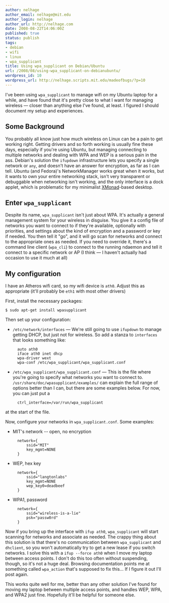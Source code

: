 ```yaml
---
author: nelhage
author_email: nelhage@mit.edu
author_login: nelhage
author_url: http://nelhage.com
date: 2008-08-22T14:06:00Z
published: true
status: publish
tags:
- debian
- wifi
- linux
- wpa_supplicant
title: Using wpa_supplicant on Debian/Ubuntu
url: /2008/08/using-wpa_supplicant-on-debianubuntu/
wordpress_id: 10
wordpress_url: http://nelhage.scripts.mit.edu/madeofbugs/?p=10
---
```


I've been using `wpa_supplicant` to manage wifi on my Ubuntu laptop
for a while, and have found that it's pretty close to what I want for
managing wireless — closer than anything else I've found, at least. I
figured I should document my setup and experiences.

Some Background
----------------

You probably all know just how much wireless on Linux can be a pain to
get working right. Getting drivers and so forth working is usually
fine these days, especially if you're using Ubuntu, but managing
connecting to multiple networks and dealing with WPA and WEP is a
serious pain in the ass. Debian's solution the `ifupdown`
infrastructure lets you specify a single network or `any`, and doesn't
have an answer for encryption, as far as I can tell. Ubuntu (and
Fedora)'s NetworkManager works great when it works, but it wants to
own your entire networking stack, isn't very transparent or debuggable
when networking isn't working, and the only interface is a dock
applet, which is problematic for my minimalist [XMonad][xmonad]-based
desktop.

Enter `wpa_supplicant`
----------------------

Despite its name, `wpa_supplicant` isn't just about WPA. It's actually
a general management system for your wireless in disguise. You give it
a config file of networks you want to connect to if they're available,
optionally with priorities, and settings about the kind of encryption
and a password or key if needed. You then tell it "go", and it will go
scan for networks and connect to the appropriate ones as needed. If
you need to override it, there's a command line client (`wpa_cli`) to
connect to the running ndaemon and tell it connect to a specific
network or AP (I think — I haven't actually had occasion to use it
much at all)

My configuration
----------------

I have an Atheros wifi card, so my wifi device is `ath0`. Adjust this
as appropriate (it'll probably be `eth1` with most other drivers)

First, install the necessary packages:

    $ sudo apt-get install wpasupplicant

Then set up your configuration:

* `/etc/network/interfaces` — We're still going to use `ifupdown` to
manage getting DHCP, but just not for wireless. So add a stanza to
`interfaces` that looks something like:

        auto ath0
        iface ath0 inet dhcp
        wpa-driver wext
        wpa-conf /etc/wpa_supplicant/wpa_supplicant.conf

* `/etc/wpa_supplicant/wpa_supplicant.conf` — This is the file where
you're going to specify what networks you want to connect
to. `/usr/share/doc/wpasupplicant/examples/` can explain the full
range of options better than I can, but there are some examples
below. For now, you can just put a

        ctrl_interface=/var/run/wpa_supplicant

at the start of the file.

Now, configure your networks in `wpa_supplicant.conf`. Some examples:

* MIT's network -- open, no encryption

        network={
            ssid="MIT"
            key_mgmt=NONE
        }

* WEP, hex key

        network={
            ssid="langtonlabs"
            key_mgmt=NONE
            wep_key0=deadbeef
        }

* WPA1, password

        network={
            ssid="wireless-is-a-lie"
            psk="passw0rd"
        }

Now if you bring up the interface with `ifup ath0`, `wpa_supplicant`
will start scanning for networks and associate as needed. The crappy
thing about this solution is that there's no communication between
`wpa_supplicant` and `dhclient`, so you won't automatically try to get
a new lease if you switch networks. I solve this with a `ifup --force
ath0` when I move my laptop between access points. I don't do this too
often without suspending, though, so it's not a huge deal. Browsing
documentation points me at something called `wpa_action` that's
supposed to fix this... If I figure it out I'll post again.

This works quite well for me, better than any other solution I've
found for moving my laptop between multiple access points, and handles
WEP, WPA, and WPA2 just fine. Hopefully it'll be helpful for someone
else.

[xmonad]: http://xmonad.org
